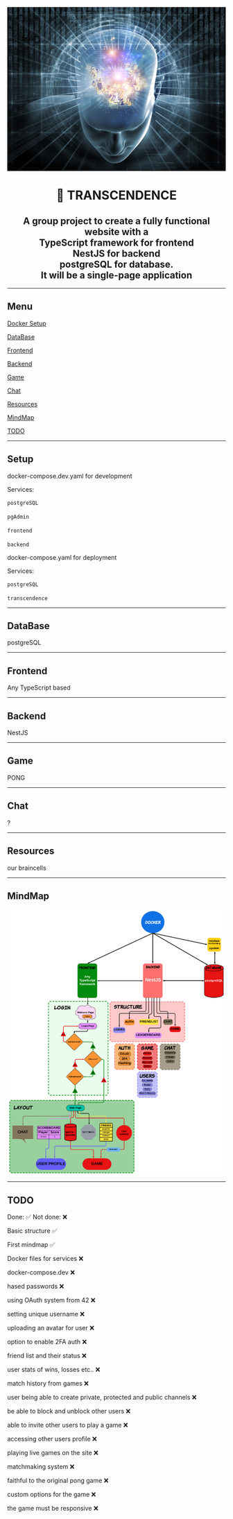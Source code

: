 <img align=center src="https://github.com/zstenger93/Transcendence/blob/master/images/transcendence.webp">

<h1 align="center">📖 TRANSCENDENCE</h1>

<h2 align="center">A group project to create a fully functional website with a</br>TypeScript framework for frontend</br>NestJS for backend</br>postgreSQL for database.</br>It will be a single-page application</h2>

---

## Menu

[Docker Setup](#setup)

[DataBase](#database)

[Frontend](#frontend)

[Backend](#backend)

[Game](#game)

[Chat](#chat)

[Resources](#resources)

[MindMap](#mindmap)

[TODO](#todo)

---
## Setup

docker-compose.dev.yaml for development

Services:

	postgreSQL

	pgAdmin

	frontend

	backend

docker-compose.yaml for deployment


Services:

	postgreSQL

	transcendence

---

## DataBase

postgreSQL

---

## Frontend

Any TypeScript based

---

## Backend

NestJS

---

## Game

PONG

---

## Chat

?

---

## Resources

our braincells

---

## MindMap

<img align=center src="https://github.com/zstenger93/Transcendence/blob/master/images/mindmap.png">

---

## TODO

Done: :white_check_mark: Not done: :x:

Basic structure :white_check_mark:

First mindmap :white_check_mark:

Docker files for services :x:

docker-compose.dev :x:

hased passwords :x:

using OAuth system from 42 :x:

setting unique username :x:

uploading an avatar for user :x:

option to enable 2FA auth :x:

friend list and their status :x:

user stats of wins, losses etc.. :x:

match history from games :x:

user being able to create private, protected and public channels :x:

be able to block and unblock other users :x:

able to invite other users to play a game :x:

accessing other users profile :x:

playing live games on the site :x:

matchmaking system :x:

faithful to the original pong game :x:

custom options for the game :x:

the game must be responsive :x:

